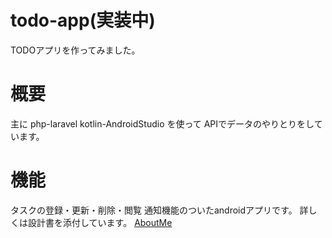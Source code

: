 # todo-app(実装中)
TODOアプリを作ってみました。
# 概要
主に
php-laravel
kotlin-AndroidStudio
を使って
APIでデータのやりとりをしています。
# 機能
タスクの登録・更新・削除・閲覧
通知機能のついたandroidアプリです。
詳しくは設計書を添付しています。
[AboutMe](/todo-document/)

